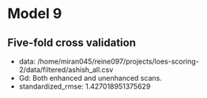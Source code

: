 # Model 9
## Five-fold cross validation
* data: /home/miran045/reine097/projects/loes-scoring-2/data/filtered/ashish_all.csv
* Gd: Both enhanced and unenhanced scans.
* standardized_rmse: 1.427018951375629
